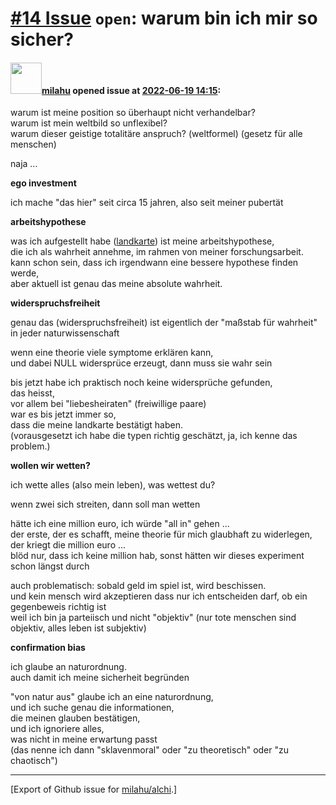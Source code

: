 # [\#14 Issue](https://github.com/milahu/alchi/issues/14) `open`: warum bin ich mir so sicher?

#### <img src="https://avatars.githubusercontent.com/u/12958815?v=4" width="50">[milahu](https://github.com/milahu) opened issue at [2022-06-19 14:15](https://github.com/milahu/alchi/issues/14):

warum ist meine position so überhaupt nicht verhandelbar?  
warum ist mein weltbild so unflexibel?  
warum dieser geistige totalitäre anspruch? (weltformel) (gesetz für alle
menschen)

naja ...

**ego investment**

ich mache "das hier" seit circa 15 jahren, also seit meiner pubertät

**arbeitshypothese**

was ich aufgestellt habe
([landkarte](https://milahu.github.io/alchi/src/alchi-maps/public/alchi-maps.html))
ist meine arbeitshypothese,  
die ich als wahrheit annehme, im rahmen von meiner forschungsarbeit.  
kann schon sein, dass ich irgendwann eine bessere hypothese finden
werde,  
aber aktuell ist genau das meine absolute wahrheit.

**widerspruchsfreiheit**

genau das (widerspruchsfreiheit) ist eigentlich der "maßstab für
wahrheit" in jeder naturwissenschaft

wenn eine theorie viele symptome erklären kann,  
und dabei NULL widersprüce erzeugt, dann muss sie wahr sein

bis jetzt habe ich praktisch noch keine widersprüche gefunden,  
das heisst,  
vor allem bei "liebesheiraten" (freiwillige paare)  
war es bis jetzt immer so,  
dass die meine landkarte bestätigt haben.  
(vorausgesetzt ich habe die typen richtig geschätzt, ja, ich kenne das
problem.)

**wollen wir wetten?**

ich wette alles (also mein leben), was wettest du?

wenn zwei sich streiten, dann soll man wetten

hätte ich eine million euro, ich würde "all in" gehen ...  
der erste, der es schafft, meine theorie für mich glaubhaft zu
widerlegen, der kriegt die million euro ...  
blöd nur, dass ich keine million hab, sonst hätten wir dieses experiment
schon längst durch

auch problematisch: sobald geld im spiel ist, wird beschissen.  
und kein mensch wird akzeptieren dass nur ich entscheiden darf, ob ein
gegenbeweis richtig ist  
weil ich bin ja parteiisch und nicht "objektiv" (nur tote menschen sind
objektiv, alles leben ist subjektiv)

**confirmation bias**

ich glaube an naturordnung.  
auch damit ich meine sicherheit begründen

"von natur aus" glaube ich an eine naturordnung,  
und ich suche genau die informationen,  
die meinen glauben bestätigen,  
und ich ignoriere alles,  
was nicht in meine erwartung passt  
(das nenne ich dann "sklavenmoral" oder "zu theoretisch" oder "zu
chaotisch")

------------------------------------------------------------------------

\[Export of Github issue for
[milahu/alchi](https://github.com/milahu/alchi).\]
